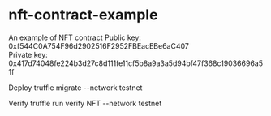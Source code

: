 # nft-contract-example
An example of NFT contract
Public key: 0xf544C0A754F96d2902516F2952FBEacEBe6aC407	
Private key: 0x417d74048fe224b3d27c8d111fe11cf5b8a9a3a5d94bf47f368c19036696a51f

Deploy
truffle migrate --network testnet

Verify
truffle run verify NFT --network testnet